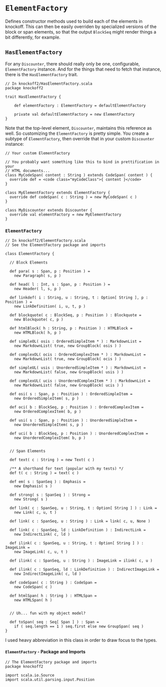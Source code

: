 `ElementFactory`
================

Defines constructor methods used to build each of the elements in knockoff. This
can then be easily overriden by specialized versions of the block or span elements,
so that the output `BlockSeq` might render things a bit differently, for example.

## `HasElementFactory`

For any `Discounter`, there should really only be one, configurable,
`ElementFactory` instance. And for the things that need to fetch that instance,
there is the `HasElementFactory` trait.

    // In knockoff2/HasElementFactory.scala
    package knockoff2
    
    trait HasElementFactory {
    
        def elementFactory : ElementFactory = defaultElementFactory
        
        private val defaultElementFactory = new ElementFactory
    }

Note that the top-level element, `Discounter`, maintains this reference as well. So
customizing the `ElementFactory` is pretty simple. You create a subtype of
`ElementFactory`, then override that in your custom `Discounter` instance:

    // Your custom ElementFactory
    
    // You probably want something like this to bind in prettification in your
    // HTML documents...
    class MyCodeSpan( content : String ) extends CodeSpan( content ) {
      override def = <code class="myCodeClass">{ content }</code>
    }
    
    class MyElementFactory extends ElementFactory {
      override def codeSpan( c : String ) = new MyCodeSpan( c )
    }
    
    class MyDiscounter extends Discounter {
      override val elementFactory = new MyElementFactory
    }

### `ElementFactory`

    // In knockoff2/ElementFactory.scala
    // See the ElementFactory package and imports
    
    class ElementFactory {

      // Block Elements
      
      def para( s : Span, p : Position ) =
        new Paragraph( s, p )
      
      def head( l : Int, s : Span, p : Position ) =
        new Header( l, s, p )
      
      def linkdef( i : String, u : String, t : Option[ String ], p : Position ) =
        new LinkDefinition( i, u, t, p )
      
      def blockquote( c : BlockSeq, p : Position ) : Blockquote =
        new Blockquote( c, p )
      
      def htmlBlock( h : String, p : Position ) : HTMLBlock =
        new HTMLBlock( h, p )
      
      def simpleOL( osis : OrderedSimpleItem * ) : MarkdownList =
        new MarkdownList( true, new GroupBlock( osis ) )
      
      def complexOL( ocis : OrderedComplexItem * ) : MarkdownList =
        new MarkdownList( true, new GroupBlock( ocis ) )
      
      def simpleUL( usis : UnorderedSimpleItem * ) : MarkdownList =
        new MarkdownList( false, new GroupBlock( usis ) )

      def complexUL( ucis : UnorderedComplexItem * ) : MarkdownList =
        new MarkdownList( false, new GroupBlock( ucis ) )
      
      def osi( s : Span, p : Position ) : OrderedSimpleItem =
        new OrderedSimpleItem( s, p )
      
      def oci( b : BlockSeq, p : Position ) : OrderedComplexItem =
        new OrderedComplexItem( b, p )

      def usi( s : Span, p : Position ) : UnorderedSimpleItem =
        new UnorderedSimpleItem( s, p )

      def uci( b : BlockSeq, p : Position ) : UnorderedComplexItem =
        new UnorderedComplexItem( b, p )
      
      
      // Span Elements
      
      def text( c : String ) = new Text( c )
      
      /** A shorthand for text (popular with my tests) */
      def t( c : String ) = text( c )
      
      def em( s : SpanSeq ) : Emphasis =
        new Emphasis( s )
      
      def strong( s : SpanSeq ) : Strong =
        new Strong( s )
      
      def link( c : SpanSeq, u : String, t : Option[ String ] ) : Link =
        new Link( c, u, t )
      
      def link( c : SpanSeq, u : String ) : Link = link( c, u, None )
      
      def link( c : SpanSeq, ld : LinkDefinition ) : IndirectLink =
        new IndirectLink( c, ld )
      
      def ilink( c : SpanSeq, u : String, t : Option[ String ] ) : ImageLink =
        new ImageLink( c, u, t )
      
      def ilink( c : SpanSeq, u : String ) : ImageLink = ilink( c, u )
      
      def ilink( c : SpanSeq, ld : LinkDefinition ) : IndirectImageLink =
        new IndirectImageLink( c, ld )
      
      def codeSpan( c : String ) : CodeSpan =
        new CodeSpan( c )
      
      def htmlSpan( h : String ) : HTMLSpan =
        new HTMLSpan( h )
      
      
      // Uh... fun with my object model?
      
      def toSpan( seq : Seq[ Span ] ) : Span =
        if ( seq.length == 1 ) seq.first else new GroupSpan( seq )
    }

I used heavy abbreviation in this class in order to draw focus to the types.

#### `ElementFactory` - Package and Imports

    // The ElementFactory package and imports
    package knockoff2
    
    import scala.io.Source
    import scala.util.parsing.input.Position